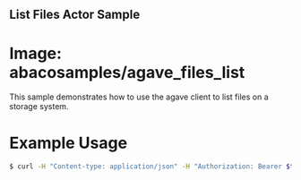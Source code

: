 ## List Files Actor Sample ##
# Image: abacosamples/agave_files_list

This sample demonstrates how to use the agave client to list files on a storage system.

# Example Usage #

```bash
$ curl -H "Content-type: application/json" -H "Authorization: Bearer $tok" -d '{"path": "/home/testuser2/testuser2", "system_id": "Agave-diagnostics-storage-ds"}' $base/actors/v2/$aid/messages
```


